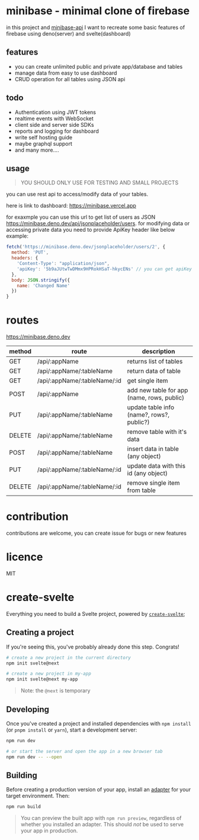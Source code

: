# minibase - minimal clone of firebase

in this project and [minibase-api](https://github.com/TheHadiAhmadi/minibase-api) I want to recreate some basic features of firebase using deno(server) and svelte(dashboard)


## features
* you can create unlimited public and private app/database and tables
* manage data from easy to use dashboard
* CRUD operation for all tables using JSON api

## todo
* Authentication using JWT tokens
* realtime events with WebSocket
* client side and server side SDKs
* reports and logging for dashboard
* write self hosting guide
* maybe graphql support
* and many more.... 

## usage

> YOU SHOULD ONLY USE FOR TESTING AND SMALL PROJECTS

you can use rest api to access/modify data of your tables. 

here is link to dashboard: https://minibase.vercel.app

for exaxmple you can use this url to get list of users as JSON https://minibase.deno.dev/api/jsonplaceholder/users.
for modifying data or accessing private data you need to provide ApiKey header like below example: 

```js
fetch('https://minibase.deno.dev/jsonplaceholder/users/2', {
  method: 'PUT',
  headers: {
    'Content-Type': "application/json",
    'apiKey': '5b9aJUtwTwDMmx9HPRokHSaT-hkycENs' // you can get apiKey of your app from settings tab in dashboard
  },
  body: JSON.stringify({
    name: 'Changed Name'
  })
}

```
# routes
https://minibase.deno.dev


| method | route                        | description                                |
| ------ | ---------------------------- | ------------------------------------------ |
| GET    | /api/:appName                | returns list of tables                     |
| GET    | /api/:appName/:tableName     | return data of table                       |
| GET    | /api/:appName/:tableName/:id | get single item                            |
| POST   | /api/:appName                | add new table for app (name, rows, public) |
| PUT    | /api/:appName/:tableName     | update table info (name?, rows?, public?)  |
| DELETE | /api/:appName/:tableName     | remove table with it's data                |
| POST   | /api/:appName/:tableName     | insert data in table (any object)          |
| PUT    | /api/:appName/:tableName/:id | update data with this id (any object)      |
| DELETE | /api/:appName/:tableName/:id | remove single item from table              |


# contribution
contributions are welcome, you can create issue for bugs or new features

# licence 
MIT


# create-svelte

Everything you need to build a Svelte project, powered by [`create-svelte`](https://github.com/sveltejs/kit/tree/master/packages/create-svelte);

## Creating a project

If you're seeing this, you've probably already done this step. Congrats!

```bash
# create a new project in the current directory
npm init svelte@next

# create a new project in my-app
npm init svelte@next my-app
```

> Note: the `@next` is temporary

## Developing

Once you've created a project and installed dependencies with `npm install` (or `pnpm install` or `yarn`), start a development server:

```bash
npm run dev

# or start the server and open the app in a new browser tab
npm run dev -- --open
```

## Building

Before creating a production version of your app, install an [adapter](https://kit.svelte.dev/docs#adapters) for your target environment. Then:

```bash
npm run build
```

> You can preview the built app with `npm run preview`, regardless of whether you installed an adapter. This should _not_ be used to serve your app in production.
